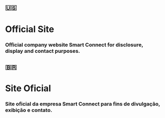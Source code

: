 ## 🇺🇸
# Official Site
### Official company website Smart Connect for disclosure, display and contact purposes.

## 🇧🇷
# Site Oficial
### Site oficial da empresa Smart Connect para fins de divulgação, exibição e contato.
